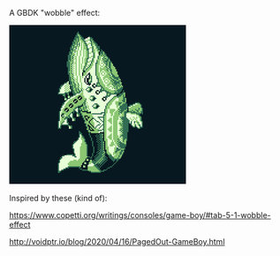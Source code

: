 A GBDK "wobble" effect:

![Wobble](https://raw.githubusercontent.com/sttng/gb-stuff/main/wobble/wobble.gif)

Inspired by these (kind of):

https://www.copetti.org/writings/consoles/game-boy/#tab-5-1-wobble-effect

http://voidptr.io/blog/2020/04/16/PagedOut-GameBoy.html

